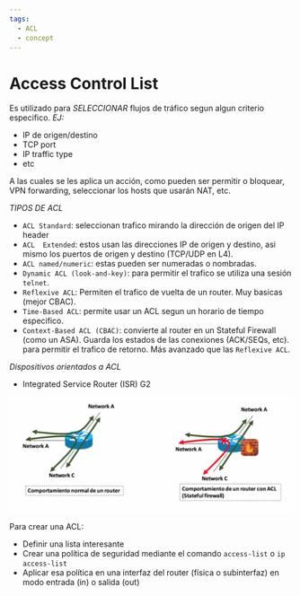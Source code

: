 ```yaml
---
tags:
  - ACL
  - concept
---
```


# Access Control List

Es utilizado para _SELECCIONAR_ flujos de tráfico segun algun criterio especifico. _EJ:_
- IP de origen/destino
- TCP port
- IP traffic type
- etc

A las cuales se les aplica un acción, como pueden ser permitir o bloquear, VPN forwarding, seleccionar los hosts que usarán NAT, etc.

*TIPOS DE ACL*
- `ACL Standard`: seleccionan trafico mirando la dirección de origen del IP header
- `ACL  Extended`: estos usan las direcciones IP de origen y destino, asi mismo los puertos de origen y destino (TCP/UDP en L4).
- `ACL named/numeric`: estas pueden ser numeradas o nombradas.
- `Dynamic ACL (look-and-key)`: para permitir el trafico se utiliza una sesión `telnet`.
- `Reflexive ACL`: Permiten el trafico de vuelta de un router. Muy basicas (mejor CBAC).
- `Time-Based ACL`: permite usar un ACL segun un horario de tiempo especifico.
- `Context-Based ACL (CBAC)`: convierte al router en un Stateful Firewall (como un ASA). Guarda los estados de las conexiones (ACK/SEQs, etc). para permitir el trafico de retorno. Más avanzado que las `Reflexive ACL`.

_Dispositivos orientados a ACL_
- Integrated Service Router (ISR) G2

![](_anexos_/Screenshot%20from%202023-12-28%2009-57-15.png)

Para crear una ACL:
- Definir una lista interesante
- Crear una política de seguridad mediante el comando `access-list` o `ip access-list`
- Aplicar  esa política en una interfaz del router (física o subinterfaz) en modo entrada (in) o salida (out)

